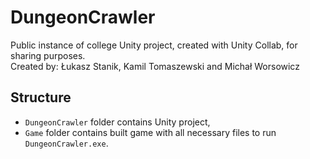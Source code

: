 # DungeonCrawler
Public instance of college Unity project, created with Unity Collab, for sharing purposes.  
Created by: Łukasz Stanik, Kamil Tomaszewski and Michał Worsowicz

## Structure
* `DungeonCrawler` folder contains Unity project,
* `Game` folder contains built game with all necessary files to run `DungeonCrawler.exe`.
